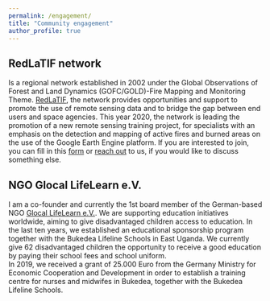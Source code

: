 ```yaml
---
permalink: /engagement/
title: "Community engagement"
author_profile: true
---
```



RedLaTIF network
------
Is a regional network established in 2002 under the Global Observations of Forest and Land Dynamics (GOFC/GOLD)-Fire Mapping and Monitoring Theme. [RedLaTIF](https://gofcgold.org/regional-networks/red-latinoamerica-deteledeteccion-e-incendios-forestales-redlatif), the network provides opportunities and support to promote the use of remote sensing data and to bridge the gap between end users and space agencies. This year 2020, the network is leading the promotion of a new remote sensing training project, for specialists with an emphasis on the detection and mapping of active fires and burned areas on the use of the Google Earth Engine platform. If you are interested to join, you can fill in this [form](https://forms.gle/wSQGMQLXcWv9u2NY9) or [reach out](mailto:nicolasalejandromari@gmail.com) to us, if you would like to discuss something else.


NGO Glocal LifeLearn e.V.
------
I am a co-founder and currently the 1st board member of the German-based NGO [Glocal LifeLearn e.V.](https://www.glocal-lifelearn.org). We are supporting education initiatives worldwide, aiming to give disadvantaged children access to education. In the last ten years, we established an educational sponsorship program together with the Bukedea Lifeline Schools in East Uganda. We currently give 62 disadvantaged children the opportunity to receive a good education by paying their school fees and school uniform.<br>
In 2019, we received a grant of 25.000 Euro from the Germany Ministry for Economic Cooperation and Development in order to establish a training centre for nurses and midwifes in Bukedea, together with the Bukedea Lifeline Schools.




